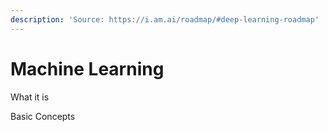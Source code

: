 ```yaml
---
description: 'Source: https://i.am.ai/roadmap/#deep-learning-roadmap'
---
```


# Machine Learning

What it is

Basic Concepts
